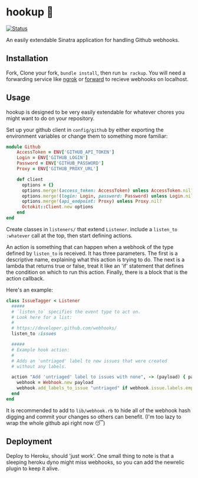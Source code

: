 hookup :nail_care:
=============

[![Status](https://travis-ci.org/JakeCataford/hookup.svg)](https://travis-ci.org/JakeCataford/hookup)


An easily extendable Sinatra application for handling Github webhooks.

Installation
-----

Fork, Clone your fork, `bundle install`, then run `bx rackup`. You will need a forwarding service like [ngrok](https://ngrok.com/) or [forward](https://forwardhq.com/) to recieve webhooks on localhost.

Usage
----

hookup is designed to be very easily extendable for whatever chores you might want to do on your repository.

Set up your github client in `config/github` by either exporting the environment variables or change them to something more familiar:

```Ruby
module Github
    AccessToken = ENV['GITHUB_API_TOKEN']
    Login = ENV['GITHUB_LOGIN']
    Password = ENV['GITHUB_PASSWORD']
    Proxy = ENV['GITHUB_PROXY_URL']

    def client
      options = {}
      options.merge!(access_token: AccessToken) unless AccessToken.nil?
      options.merge!(login: Login, password: Password) unless Login.nil? or Password.nil?
      options.merge!(api_endpoint: Proxy) unless Proxy.nil?
      Octokit::Client.new options
    end
end
```

Create classes in `listeners/` that extend `Listener`. include a `listen_to :whatever` call at the top, then start defining actions.

An action is something that can happen when a webhook of the type defined by `listen_to` is received. It has three parameters. The first is a descriptive name, explaining what this action is trying to do. The next is a lambda that returns true or false, treat it like an 'if' statement that defines the condition on which to run this action. Finally, there is a block that is the action callback. 

Here's an example:

```Ruby
class IssueTagger < Listener
  #####
  # `listen_to` specifies the event type to act on.
  # Look here for a list:
  #
  # https://developer.github.com/webhooks/
  listen_to :issues

  #####
  # Example hook action:
  #
  # Adds an 'untriaged' label to new issues that were created
  # without any labels.

  action "Add 'untriaged' label to issues with none", -> (payload) { payload["action"] == "opened" } do |payload|
    webhook = Webhook.new payload
    webhook.add_labels_to_issue "untriaged" if webhook.issue.labels.empty?
  end
end
```

It is recommended to add to `lib/webhook.rb` to hide all of the webhook hash digging and commit your changes so others can benefit. (I'm too lazy to wrap the whole github api right now :sleeping:)

Deployment
-----

Deploy to Heroku, should 'just work'.
One small thing to note is that a sleeping heroku dyno might miss webhooks, so you can add the newrelic plugin to keep it alive.



